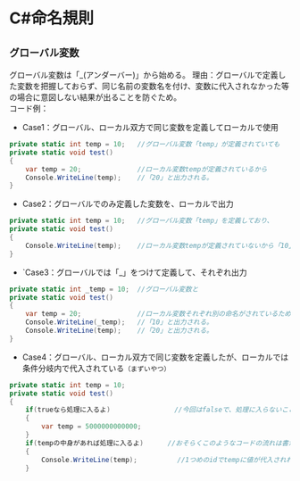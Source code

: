 # C#命名規則
## `グローバル変数`
グローバル変数は「_(アンダーバー)」から始める。
理由：グローバルで定義した変数を把握しておらず、同じ名前の変数名を付け、変数に代入されなかった等の場合に意図しない結果が出ることを防ぐため。  
コード例：
- Case1：グローバル、ローカル双方で同じ変数を定義してローカルで使用
```C#
private static int temp = 10;   //グローバル変数「temp」が定義されていても
private static void test()
{
    var temp = 20;              //ローカル変数tempが定義されているから
    Console.WriteLine(temp);    //「20」と出力される。
}
```
- Case2：グローバルでのみ定義した変数を、ローカルで出力
```C#
private static int temp = 10;   //グローバル変数「temp」を定義しており、
private static void test()
{         
    Console.WriteLine(temp);    //ローカル変数tempが定義されていないから「10」と出力される。
}
```
- `Case3：グローバルでは「_」をつけて定義して、それぞれ出力
```C#
private static int _temp = 10;  //グローバル変数と
private static void test()
{
    var temp = 20;              //ローカル変数それぞれ別の命名がされているため、もちろん
    Console.WriteLine(_temp);   //「10」と出力される。
    Console.WriteLine(temp);    //「20」と出力される。
}
```
- Case4：グローバル、ローカル双方で同じ変数を定義したが、ローカルでは条件分岐内で代入されている`（まずいやつ）`
```C#
private static int temp = 10;
private static void test()
{
    if(trueなら処理に入るよ)                //今回はfalseで、処理に入らないことを想定
    {
        var temp = 5000000000000;
    }
    if(tempの中身があれば処理に入るよ)      //おそらくこのようなコードの流れは書かないが
    {
        Console.WriteLine(temp);          //1つめのidでtempに値が代入されればtempを出力したいが、代入されていない場合にグローバルのtemp=「10」が出力されてしまう。
    }
```